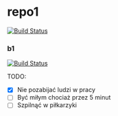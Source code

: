 # repo1
[![Build Status](https://travis-ci.com/ksiezna/repo1.svg?token=SpUqxJHyKxcA1iztH8g2&branch=master)](https://travis-ci.com/ksiezna/repo1)

### b1
[![Build Status](https://travis-ci.com/ksiezna/repo1.svg?token=SpUqxJHyKxcA1iztH8g2&branch=b1)](https://travis-ci.com/ksiezna/repo1)


TODO:
- [x] Nie pozabijać ludzi w pracy
- [ ] Być miłym chociaż przez 5 minut
- [ ] Szpilnąć w piłkarzyki
